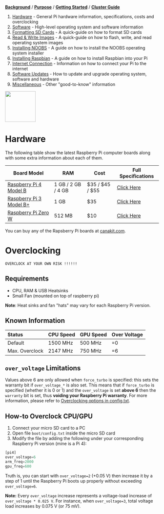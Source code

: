 [**Background**](Background.md) / [**Purpose**](Purpose.md) / [**Getting Started**](Getting_Started.md) / [**Cluster Guide**](Cluster_Guide.md)


1. [Hardware](Hardware.md) - General Pi hardware information, specifications, costs and overclocking
2. [Software](Software.md) - High-level operating system and software information
3. [Formatting SD Cards](Formatting_SD_Cards.md) - A quick-guide on how to format SD cards
4. [Read & Write Images](Read_Write_OS_Images.md) - A quick-guide on how to flash, write, and read operating system images
5. [Installing NOOBS](Installing_NOOBS.md) - A guide on how to install the NOOBS operating system installer
6. [Installing Raspbian](Installing_Raspbian.md) - A guide on how to install Raspbian into your Pi
7. [Internet Connection](Internet_Connection.md) - Information on how to connect your Pi to the internet
8. [Software Updates](Software_Updates.md) - How to update and upgrade operating system, software and hardware
9. [Miscellaneous](Miscellaneous.md) - Other "good-to-know" information


<img src="https://image.flaticon.com/icons/svg/2422/2422428.svg" width="100px" height="100px"/>


# Hardware

The following table show the latest Raspberry Pi computer boards along with some extra information about each of them.

| Board Model                                                                                  | RAM                | Cost            | Full Specifications                                                                       |
|----------------------------------------------------------------------------------------------|--------------------|-----------------|-------------------------------------------------------------------------------------------|
| [Raspberry Pi 4 Model B](https://www.raspberrypi.org/products/raspberry-pi-4-model-b/)       | 1 GB / 2 GB / 4 GB | $35 / $45 / $55 | [Click Here](https://www.raspberrypi.org/products/raspberry-pi-4-model-b/specifications/) |
| [Raspberry Pi 3 Model B+](https://www.raspberrypi.org/products/raspberry-pi-3-model-b-plus/) | 1 GB               | $35             | [Click Here](https://www.raspberrypi.org/products/raspberry-pi-3-model-b-plus/)           |
| [Raspberry Pi Zero W](https://www.raspberrypi.org/products/raspberry-pi-zero-w/)             | 512 MB             | $10             | [Click Here](https://www.raspberrypi.org/products/raspberry-pi-zero-w/)                   |

You can buy any of the Rapsberry Pi boards at [canakit.com](https://www.canakit.com/raspberry-pi/raspberry-pi-boards).


# Overclocking

```
OVERCLOCK AT YOUR OWN RISK !!!!!!
```


## Requirements
* CPU, RAM & USB Heatsinks
* Small Fan (mounted on top of raspberry pi)

**Note**: Heat sinks and fan "hats" may vary for each Raspberry Pi version.


## Known Information

| Status         | CPU Speed | GPU Speed | Over Voltage |
|:---------------|:----------|:----------|:-------------|
| Default        | 1500 MHz  | 500 MHz   | =0           |
| Max. Overclock | 2147 MHz  | 750 MHz   | =6           |


## `over_voltage` Limitations

Values above 6 are only allowed when `force_turbo` is specified: this sets the warranty bit if `over_voltage_*` is also set. This means that if `force_turbo` is specified (whether it is 0 or 1) and the `over_voltage` is set **above 6** then the `warranty` bit is set, thus **voiding your Raspberry Pi warranty**. For more information, please refer to [Overclocking options in config.txt](https://www.raspberrypi.org/documentation/configuration/config-txt/overclocking.md).


## How-to Overclock CPU/GPU

1. Connect your micro SD card to a PC
2. Open file `boot/config.txt` inside the micro SD card
3. Modify the file by adding the following under your corresponding Raspberry Pi version (mine is a Pi 4):
```python
[pi4]
over_voltage=6
arm_freq=2000
gpu_freq=600
```

Truth is, you can start with `over_voltage=2` (+0.05 V) then increase it by a step of 1 until the Raspberry Pi boots up properly without exceeding `over_voltage=6`.

**Note:** Every `over_voltage` increase represents a voltage-load increase of `over_voltage * 0.025 V`. For instance, when `over_voltage=3`, total voltage load increases by 0.075 V (or 75 mV).

